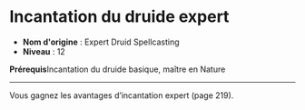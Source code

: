 # Incantation du druide expert

 * **Nom d'origine** : Expert Druid Spellcasting
 * **Niveau** : 12


<p><strong>Prérequis</strong>Incantation du druide basique, maître en Nature</p>
<hr>
<p>Vous gagnez les avantages d’incantation expert (page 219).</p>
